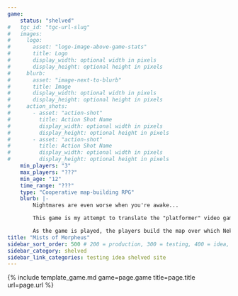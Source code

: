 ```yaml
---
game:
    status: "shelved"
#   tgc_id: "tgc-url-slug"
#   images:
#     logo:
#       asset: "logo-image-above-game-stats"
#       title: Logo
#       display_width: optional width in pixels
#       display_height: optional height in pixels
#     blurb:
#       asset: "image-next-to-blurb"
#       title: Image
#       display_width: optional width in pixels
#       display_height: optional height in pixels
#     action_shots:
#       - asset: "action-shot"
#         title: Action Shot Name
#         display_width: optional width in pixels
#         display_height: optional height in pixels
#       - asset: "action-shot"
#         title: Action Shot Name
#         display_width: optional width in pixels
#         display_height: optional height in pixels
    min_players: "3"
    max_players: "???"
    min_age: "12"
    time_range: "???"
    type: "Cooperative map-building RPG"
    blurb: |-
        Nightmares are even worse when you're awake...

        This game is my attempt to translate the "platformer" video game into a board game.  The hero of the game is Nekawa, a boy trapped in a nightmare and trying to escape.  The players each play a part of Nekawa's mind, each with a special role in helping Nekawa get out of his nightmare.

        As the game is played, the players build the map over which Nekawa must traverse.  Traps and Monsters will appear on the map which Nekawa must either defeat or go around - but the only way to escape the map and go to the next level is to defeat three traps or monsters.  Each undefeated monster on the board increases Nekawa's Terror, as does losing a fight to some monsters and traps.  If Nekawa's terror level rises too high, he'll be trapped in the nightmare forever!
title: "Mists of Morpheus"
sidebar_sort_order: 500 # 200 = production, 300 = testing, 400 = idea, 500 = shelved
sidebar_category: shelved
sidebar_link_categories: testing idea shelved site
---
```

{% include template_game.md game=page.game title=page.title url=page.url %}
